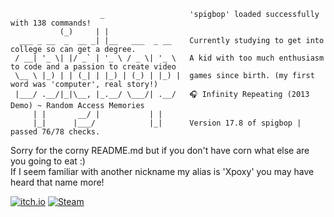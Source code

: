 ```
                    _                   'spigbop' loaded successfully with 138 commands!
           (_)     | |                  
  ___ _ __  _  __ _| |__   ___  _ __    Currently studying to get into college so can get a degree.
 / __| '_ \| |/ _` | '_ \ / _ \| '_ \   A kid with too much enthusiasm to code and a passion to create video
 \__ \ |_) | | (_| | |_) | (_) | |_) |  games since birth. (my first word was 'computer', real story!)
 |___/ .__/|_|\__, |_.__/ \___/| .__/   🎧 Infinity Repeating (2013 Demo) ~ Random Access Memories
     | |       __/ |           | |    
     |_|      |___/            |_|      Version 17.8 of spigbop | passed 76/78 checks.
```

Sorry for the corny README.md but if you don't have corn what else are you going to eat :)<br />
If I seem familiar with another nickname my alias is 'Xpoxy' you may have heard that name more!

[![itch.io](https://img.shields.io/badge/itch.io-%23FF0B34.svg?logo=Itch.io&logoColor=white&style=for-the-badge)](https://xpoxy.itch.io/)
[![Steam](https://img.shields.io/badge/Steam-%23000000.svg?logo=steam&logoColor=white&style=for-the-badge)](https://steamcommunity.com/id/xpoxy/)
